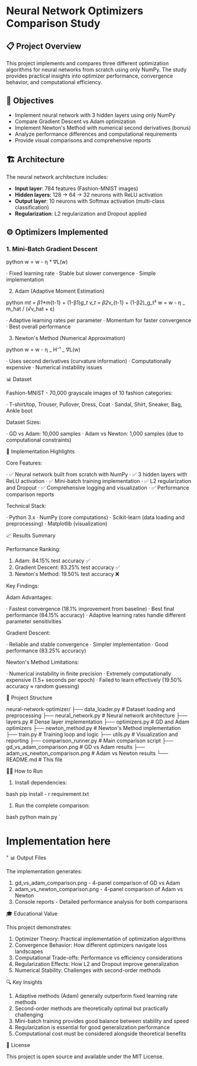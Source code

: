 # Neural Network Optimizers Comparison Study

## 📋 Project Overview

This project implements and compares three different optimization algorithms for neural networks from scratch using only NumPy. The study provides practical insights into optimizer performance, convergence behavior, and computational efficiency.

## 🎯 Objectives

- Implement neural network with 3 hidden layers using only NumPy
- Compare Gradient Descent vs Adam optimization
- Implement Newton's Method with numerical second derivatives (bonus)
- Analyze performance differences and computational requirements
- Provide visual comparisons and comprehensive reports

## 🏗️ Architecture

The neural network architecture includes:

- **Input layer**: 784 features (Fashion-MNIST images)
- **Hidden layers**: 128 → 64 → 32 neurons with ReLU activation
- **Output layer**: 10 neurons with Softmax activation (multi-class classification)
- **Regularization**: L2 regularization and Dropout applied

## ⚙️ Optimizers Implemented

### 1. Mini-Batch Gradient Descent

python
w = w - η \* ∇L(w)

· Fixed learning rate
· Stable but slower convergence
· Simple implementation

2. Adam (Adaptive Moment Estimation)

python
m*t = β1\*m*{t-1} + (1-β1)*g_t
v_t = β2*v\_{t-1} + (1-β2)_g_t²
w = w - η _ m_hat / (√v_hat + ε)

· Adaptive learning rates per parameter
· Momentum for faster convergence
· Best overall performance

3. Newton's Method (Numerical Approximation)

python
w = w - η _ H⁻¹ _ ∇L(w)

· Uses second derivatives (curvature information)
· Computationally expensive
· Numerical instability issues

📊 Dataset

Fashion-MNIST - 70,000 grayscale images of 10 fashion categories:

· T-shirt/top, Trouser, Pullover, Dress, Coat
· Sandal, Shirt, Sneaker, Bag, Ankle boot

Dataset Sizes:

· GD vs Adam: 10,000 samples
· Adam vs Newton: 1,000 samples (due to computational constraints)

🚀 Implementation Highlights

Core Features:

· ✅ Neural network built from scratch with NumPy
· ✅ 3 hidden layers with ReLU activation
· ✅ Mini-batch training implementation
· ✅ L2 regularization and Dropout
· ✅ Comprehensive logging and visualization
· ✅ Performance comparison reports

Technical Stack:

· Python 3.x
· NumPy (core computations)
· Scikit-learn (data loading and preprocessing)
· Matplotlib (visualization)

📈 Results Summary

Performance Ranking:

1. Adam: 84.15% test accuracy ✅
2. Gradient Descent: 83.25% test accuracy ✅
3. Newton's Method: 19.50% test accuracy ❌

Key Findings:

Adam Advantages:

· Fastest convergence (18.1% improvement from baseline)
· Best final performance (84.15% accuracy)
· Adaptive learning rates handle different parameter sensitivities

Gradient Descent:

· Reliable and stable convergence
· Simpler implementation
· Good performance (83.25% accuracy)

Newton's Method Limitations:

· Numerical instability in finite precision
· Extremely computationally expensive (1.5+ seconds per epoch)
· Failed to learn effectively (19.50% accuracy ≈ random guessing)

📁 Project Structure

neural-network-optimizer/
├── data_loader.py # Dataset loading and preprocessing
├── neural_network.py # Neural network architecture
├── layers.py # Dense layer implementation
├── optimizers.py # GD and Adam optimizers
├── newton_method.py # Newton's Method implementation
├── train.py # Training loop and logic
├── utils.py # Visualization and reporting
├── comparison_runner.py # Main comparison script
├── gd_vs_adam_comparison.png # GD vs Adam results
├── adam_vs_newton_comparison.png # Adam vs Newton results
└── README.md # This file

🏃‍♂️ How to Run

1. Install dependencies:

bash
pip install - r requirement.txt

1. Run the complete comparison:

bash
python main.py
`

# Implementation here

"
📊 Output Files

The implementation generates:

1. gd_vs_adam_comparison.png - 4-panel comparison of GD vs Adam
2. adam_vs_newton_comparison.png - 4-panel comparison of Adam vs Newton
3. Console reports - Detailed performance analysis for both comparisons

🎓 Educational Value

This project demonstrates:

1. Optimizer Theory: Practical implementation of optimization algorithms
2. Convergence Behavior: How different optimizers navigate loss landscapes
3. Computational Trade-offs: Performance vs efficiency considerations
4. Regularization Effects: How L2 and Dropout improve generalization
5. Numerical Stability: Challenges with second-order methods

🔍 Key Insights

1. Adaptive methods (Adam) generally outperform fixed learning rate methods
2. Second-order methods are theoretically optimal but practically challenging
3. Mini-batch training provides good balance between stability and speed
4. Regularization is essential for good generalization performance
5. Computational cost must be considered alongside theoretical benefits

📄 License

This project is open source and available under the MIT License.
